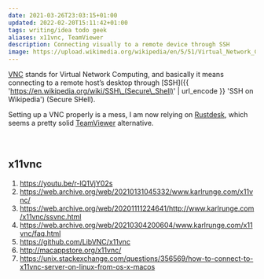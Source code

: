 ```yaml
---
date: 2021-03-26T23:03:15+01:00
updated: 2022-02-20T15:11:42+01:00
tags: writing/idea todo geek
aliases: x11vnc, TeamViewer
description: Connecting visually to a remote device through SSH
image: https://upload.wikimedia.org/wikipedia/en/5/51/Virtual_Network_Computing_%28logo%29.svg
---
```

[VNC](https://en.wikipedia.org/wiki/Virtual_Network_Computing 'Virtual Network Computing on Wikipedia') stands for Virtual Network Computing, and basically it means connecting to a remote host’s desktop through [SSH]({{ 'https://en.wikipedia.org/wiki/SSH\_(Secure\_Shell)' | url_encode }} 'SSH on Wikipedia') (Secure SHell).

<div class='yellow box'>
	Setting up a VNC properly is a mess, I am now relying on <a href='https://rustdesk.com' target='_blank' title='Rustdesk'>Rustdesk</a>, which seems a pretty solid <a href='https://teamviewer.com' target='_blank' title='TeamViewer'>TeamViewer</a> alternative.
</div>

<br>
<br>

## x11vnc

1. <https://youtu.be/r-lQ1VjY02s>
1. <https://web.archive.org/web/20210131045332/www.karlrunge.com/x11vnc/>
1. <https://web.archive.org/web/20201111224641/http://www.karlrunge.com/x11vnc/ssvnc.html>
1. <https://web.archive.org/web/20210304200604/www.karlrunge.com/x11vnc/faq.html>
1. <https://github.com/LibVNC/x11vnc>
1. <http://macappstore.org/x11vnc/>
1. <https://unix.stackexchange.com/questions/356569/how-to-connect-to-x11vnc-server-on-linux-from-os-x-macos>
